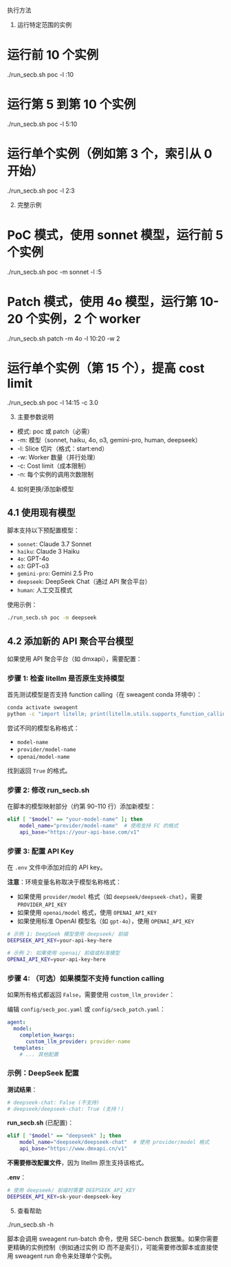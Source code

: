 执行方法

  1. 运行特定范围的实例

  # 运行前 10 个实例
  ./run_secb.sh poc -l :10

  # 运行第 5 到第 10 个实例
  ./run_secb.sh poc -l 5:10

  # 运行单个实例（例如第 3 个，索引从 0 开始）
  ./run_secb.sh poc -l 2:3

  2. 完整示例

  # PoC 模式，使用 sonnet 模型，运行前 5 个实例
  ./run_secb.sh poc -m sonnet -l :5

  # Patch 模式，使用 4o 模型，运行第 10-20 个实例，2 个 worker
  ./run_secb.sh patch -m 4o -l 10:20 -w 2

  # 运行单个实例（第 15 个），提高 cost limit
  ./run_secb.sh poc -l 14:15 -c 3.0

  3. 主要参数说明

  - 模式: poc 或 patch（必需）
  - -m: 模型（sonnet, haiku, 4o, o3, gemini-pro, human, deepseek）
  - -l: Slice 切片（格式：start:end）
  - -w: Worker 数量（并行处理）
  - -c: Cost limit（成本限制）
  - -n: 每个实例的调用次数限制

  4. 如何更换/添加新模型

  ## 4.1 使用现有模型

  脚本支持以下预配置模型：
  - `sonnet`: Claude 3.7 Sonnet
  - `haiku`: Claude 3 Haiku
  - `4o`: GPT-4o
  - `o3`: GPT-o3
  - `gemini-pro`: Gemini 2.5 Pro
  - `deepseek`: DeepSeek Chat（通过 API 聚合平台）
  - `human`: 人工交互模式

  使用示例：
  ```bash
  ./run_secb.sh poc -m deepseek
  ```

  ## 4.2 添加新的 API 聚合平台模型

  如果使用 API 聚合平台（如 dmxapi），需要配置：

  ### 步骤 1: 检查 litellm 是否原生支持模型

  首先测试模型是否支持 function calling（在 sweagent conda 环境中）：
  ```bash
  conda activate sweagent
  python -c "import litellm; print(litellm.utils.supports_function_calling(model='your-model-name'))"
  ```

  尝试不同的模型名称格式：
  - `model-name`
  - `provider/model-name`
  - `openai/model-name`

  找到返回 `True` 的格式。

  ### 步骤 2: 修改 run_secb.sh

  在脚本的模型映射部分（约第 90-110 行）添加新模型：
  ```bash
  elif [ "$model" == "your-model-name" ]; then
      model_name="provider/model-name"  # 使用支持 FC 的格式
      api_base="https://your-api-base.com/v1"
  ```

  ### 步骤 3: 配置 API Key

  在 `.env` 文件中添加对应的 API key。

  **注意**：环境变量名称取决于模型名称格式：
  - 如果使用 `provider/model` 格式（如 `deepseek/deepseek-chat`），需要 `PROVIDER_API_KEY`
  - 如果使用 `openai/model` 格式，使用 `OPENAI_API_KEY`
  - 如果使用标准 OpenAI 模型名（如 `gpt-4o`），使用 `OPENAI_API_KEY`

  ```bash
  # 示例 1: DeepSeek 模型使用 deepseek/ 前缀
  DEEPSEEK_API_KEY=your-api-key-here

  # 示例 2: 如果使用 openai/ 前缀或标准模型
  OPENAI_API_KEY=your-api-key-here
  ```

  ### 步骤 4: （可选）如果模型不支持 function calling

  如果所有格式都返回 `False`，需要使用 `custom_llm_provider`：

  编辑 `config/secb_poc.yaml` 或 `config/secb_patch.yaml`：
  ```yaml
  agent:
    model:
      completion_kwargs:
        custom_llm_provider: provider-name
    templates:
      # ... 其他配置
  ```

  ### 示例：DeepSeek 配置

  **测试结果**：
  ```bash
  # deepseek-chat: False (不支持)
  # deepseek/deepseek-chat: True (支持！)
  ```

  **run_secb.sh** (已配置)：
  ```bash
  elif [ "$model" == "deepseek" ]; then
      model_name="deepseek/deepseek-chat"  # 使用 provider/model 格式
      api_base="https://www.dmxapi.cn/v1"
  ```

  **不需要修改配置文件**，因为 litellm 原生支持该格式。

  **.env**：
  ```bash
  # 使用 deepseek/ 前缀时需要 DEEPSEEK_API_KEY
  DEEPSEEK_API_KEY=sk-your-deepseek-key
  ```

  5. 查看帮助

  ./run_secb.sh -h

  脚本会调用 sweagent run-batch 命令，使用 SEC-bench 数据集。如果你需要更精确的实例控制（例如通过实例 ID
  而不是索引），可能需要修改脚本或直接使用 sweagent run 命令来处理单个实例。